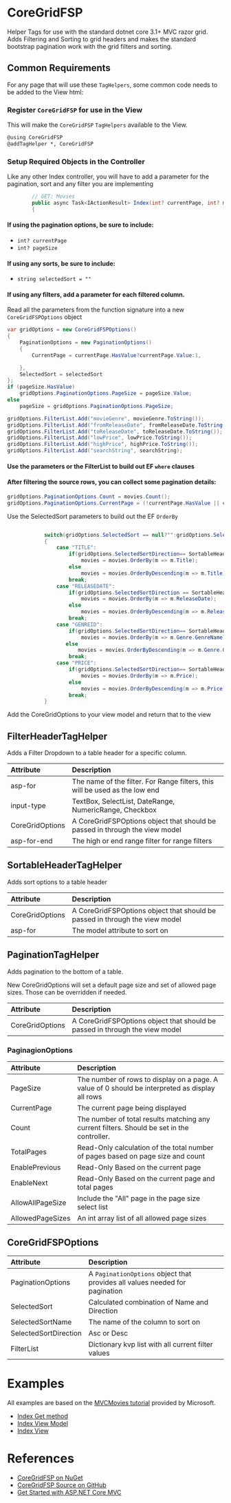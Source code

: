 ﻿# CoreGridFSP
Helper Tags for use with the standard dotnet core 3.1+ MVC razor grid. Adds Filtering and Sorting to grid headers and makes the standard bootstrap pagination work with the grid filters and sorting.

## Common Requirements
For any page that will use these `TagHelpers`, some common code needs to be added to the View html:

### Register `CoreGridFSP` for use in the View
This will make the `CoreGridFSP` `TagHelpers` available to the View.

``` html
@using CoreGridFSP
@addTagHelper *, CoreGridFSP
```

### Setup Required Objects in the Controller
Like any other Index controller, you will have to add a parameter for the pagination, sort and any filter you are implementing

```csharp
        // GET: Movies
        public async Task<IActionResult> Index(int? currentPage, int? movieGenre, DateTime? fromReleaseDate, DateTime? toReleaseDate, decimal? lowPrice, decimal? highPrice, string searchString, int? pageSize, string selectedSort = "")
        {
```
#### If using the pagination options, be sure to include:
* `int? currentPage`
* `int? pageSize`


#### If using any sorts, be sure to include:
* `string selectedSort = ""`

#### If using any filters, add a parameter for each filtered column.

Read all the parameters from the function signature into a new `CoreGridFSPOptions` object

```csharp
var gridOptions = new CoreGridFSPOptions()
{
    PaginationOptions = new PaginationOptions()
    {
        CurrentPage = currentPage.HasValue?currentPage.Value:1,

    },
    SelectedSort = selectedSort
};
if (pageSize.HasValue)
    gridOptions.PaginationOptions.PageSize = pageSize.Value;
else
    pageSize = gridOptions.PaginationOptions.PageSize;

gridOptions.FilterList.Add("movieGenre", movieGenre.ToString());
gridOptions.FilterList.Add("fromReleaseDate", fromReleaseDate.ToString());
gridOptions.FilterList.Add("toReleaseDate", toReleaseDate.ToString());
gridOptions.FilterList.Add("lowPrice", lowPrice.ToString());
gridOptions.FilterList.Add("highPrice", highPrice.ToString());
gridOptions.FilterList.Add("searchString", searchString);

```

#### Use the parameters or the FilterList to build out EF `where` clauses

#### After filtering the source rows, you can collect some pagination details:
```csharp
gridOptions.PaginationOptions.Count = movies.Count();
gridOptions.PaginationOptions.CurrentPage = (!currentPage.HasValue || currentPage.Value == 0) ? 1 : currentPage.Value;
```

Use the SelectedSort parameters to build out the EF `OrderBy`
```csharp

            switch(gridOptions.SelectedSort == null?"":gridOptions.SelectedSortName.ToUpper())
            {
                case "TITLE":
                    if(gridOptions.SelectedSortDirection== SortableHeaderTagHelper.SortDirection.Asc)
                        movies = movies.OrderBy(m => m.Title);
                    else
                        movies = movies.OrderByDescending(m => m.Title);
                    break;
                case "RELEASEDATE":
                    if(gridOptions.SelectedSortDirection == SortableHeaderTagHelper.SortDirection.Asc)
                        movies = movies.OrderBy(m => m.ReleaseDate);
                    else
                        movies = movies.OrderByDescending(m => m.ReleaseDate);
                    break;
                case "GENREID":
                    if(gridOptions.SelectedSortDirection== SortableHeaderTagHelper.SortDirection.Asc)
                        movies = movies.OrderBy(m => m.Genre.GenreName);
                   else
                       movies = movies.OrderByDescending(m => m.Genre.GenreName);
                    break;
                case "PRICE":
                    if(gridOptions.SelectedSortDirection== SortableHeaderTagHelper.SortDirection.Asc)
                        movies = movies.OrderBy(m => m.Price);
                    else
                        movies = movies.OrderByDescending(m => m.Price);
                    break;
            }
```

Add the CoreGridOptions to your view model and return that to the view


## FilterHeaderTagHelper
Adds a Filter Dropdown to a table header for a specific column.

| Attribute | Description |
|:--|:--|
| asp-for | The name of the filter. For Range filters, this will be used as the low end |
| input-type | TextBox, SelectList, DateRange, NumericRange, Checkbox |
| CoreGridOptions | A CoreGridFSPOptions object that should be passed in through the view model |
| asp-for-end | The high or end range filter for range filters |


## SortableHeaderTagHelper
Adds sort options to a table header

| Attribute | Description |
|:--|:--|
| CoreGridOptions | A CoreGridFSPOptions object that should be passed in through the view model |
| asp-for | The model attribute to sort on |

## PaginationTagHelper
Adds pagination to the bottom of a table.

New CoreGridOptions will set a default page size and set of allowed page sizes. Those can be overridden if needed.

| Attribute | Description |
|:--|:--|
| CoreGridOptions | A CoreGridFSPOptions object that should be passed in through the view model |

### PaginagionOptions

| Attribute | Description |
|:--|:--|
| PageSize | The number of rows to display on a page. A value of 0 should be interpreted as display all rows |
| CurrentPage | The current page being displayed |
| Count | The number of total results matching any current filters. Should be set in the controller. |
| TotalPages | Read-Only calculation of the total number of pages based on page size and count |
| EnablePrevious | Read-Only Based on the current page |
| EnableNext | Read-Only Based on the current page and total pages |
| AllowAllPageSize | Include the "All" page in the page size select list |
| AllowedPageSizes | An int array list of all allowed page sizes |

## CoreGridFSPOptions

| Attribute | Description |
|:--|:--|
|PaginationOptions | A `PaginationOptions` object that provides all values needed for pagination |
| SelectedSort | Calculated combination of Name and Direction |
| SelectedSortName | The name of the column to sort on |
| SelectedSortDirection | Asc or Desc |
| FilterList | Dictionary kvp list with all current filter values | 

# Examples
All examples are based on the [MVCMovies tutorial](https://docs.microsoft.com/en-us/aspnet/core/tutorials/first-mvc-app/start-mvc?view=aspnetcore-3.1&tabs=visual-studio) provided by Microsoft.

- [Index Get method](./documentation/examples/MoviesController.md)
- [Index View Model](./documentation/examples/IndexViewModel.md)
- [Index View](./documentation/examples/Index%20;View.md)


# References
- [CoreGridFSP on NuGet](https://www.nuget.org/packages/CoreGridFSP/)
- [CoreGridFSP Source on GitHub](https://github.com/bmittenzwey/CoreGridFSP) 
- [Get Started with ASP.NET Core MVC](https://docs.microsoft.com/en-us/aspnet/core/tutorials/first-mvc-app/start-mvc?view=aspnetcore-3.1&tabs=visual-studio)
